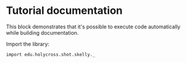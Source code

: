 #  Tutorial documentation


This block demonstrates that it's possible to execute code automatically while building documentation.

Import the library:

```tut:silent
import edu.holycross.shot.skelly._
```
